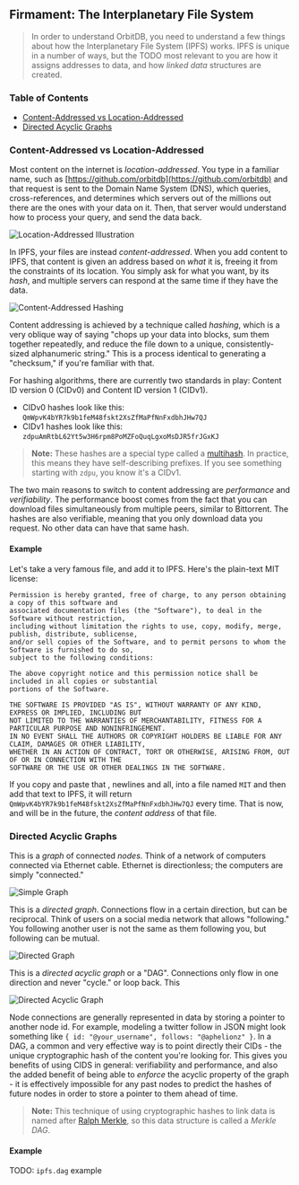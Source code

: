 ## Firmament: The Interplanetary File System

> In order to understand OrbitDB, you need to understand a few things about how the Interplanetary File System (IPFS) works. IPFS is unique in a number of ways, but the TODO most relevant to you are how it assigns addresses to data, and how _linked data_ structures are created.

<div>
  <h3>Table of Contents</h3>
  
- [Content-Addressed vs Location-Addressed](#content-addressed-vs-location-addressed)
- [Directed Acyclic Graphs](#directed-acyclic-graphs)

</div>

### Content-Addressed vs Location-Addressed

Most content on the internet is _location-addressed_. You type in a familiar name, such as [https://github.com/orbitdb](https://github.com/orbitdb) and that request is sent to the Domain Name System (DNS), which queries, cross-references, and determines which servers out of the millions  out there are the ones with your data on it. Then, that server would understand how to process your query, and send the data back.

![Location-Addressed Illustration](../images/Location-Addressed.jpg)

In IPFS, your files are instead _content-addressed_. When you add content to IPFS, that content is given an address based on _what_ it is, freeing it from the constraints of its location. You simply ask for what you want, by its _hash_, and multiple servers can respond at the same time if they have the data.

![Content-Addressed Hashing](../images/Content-Addressed.jpg)

Content addressing is achieved by a technique called _hashing_, which is a very oblique way of saying "chops up your data into blocks, sum them together repeatedly, and reduce the file down to a unique, consistently-sized alphanumeric string."  This is a process identical to generating a "checksum," if you're familiar with that.

For hashing algorithms, there are currently two standards in play: Content ID version 0 (CIDv0) and Content ID version 1 (CIDv1).

- CIDv0 hashes look like this: `QmWpvK4bYR7k9b1feM48fskt2XsZfMaPfNnFxdbhJHw7QJ`
- CIDv1 hashes look like this: `zdpuAmRtbL62Yt5w3H6rpm8PoMZFoQuqLgxoMsDJR5frJGxKJ`

> **Note:** These hashes are a special type called a [multihash](https://github.com/multiformats/multihash). In practice, this means they have self-describing prefixes. If you see something starting with `zdpu`, you know it's a CIDv1.

The two main reasons to switch to content addressing are _performance_ and _verifiability_. The performance boost comes from the fact that you can download files simultaneously from multiple peers, similar to Bittorrent. The hashes are also verifiable, meaning that you only download data you request. No other data can have that same hash.

#### Example

Let's take a very famous file, and add it to IPFS.  Here's the plain-text MIT license:

```plain
Permission is hereby granted, free of charge, to any person obtaining a copy of this software and
associated documentation files (the "Software"), to deal in the Software without restriction,
including without limitation the rights to use, copy, modify, merge, publish, distribute, sublicense,
and/or sell copies of the Software, and to permit persons to whom the Software is furnished to do so,
subject to the following conditions:

The above copyright notice and this permission notice shall be included in all copies or substantial
portions of the Software.

THE SOFTWARE IS PROVIDED "AS IS", WITHOUT WARRANTY OF ANY KIND, EXPRESS OR IMPLIED, INCLUDING BUT
NOT LIMITED TO THE WARRANTIES OF MERCHANTABILITY, FITNESS FOR A PARTICULAR PURPOSE AND NONINFRINGEMENT.
IN NO EVENT SHALL THE AUTHORS OR COPYRIGHT HOLDERS BE LIABLE FOR ANY CLAIM, DAMAGES OR OTHER LIABILITY,
WHETHER IN AN ACTION OF CONTRACT, TORT OR OTHERWISE, ARISING FROM, OUT OF OR IN CONNECTION WITH THE
SOFTWARE OR THE USE OR OTHER DEALINGS IN THE SOFTWARE.
```

If you copy and paste that , newlines and all, into a file named `MIT` and then add that text to IPFS, it will return `QmWpvK4bYR7k9b1feM48fskt2XsZfMaPfNnFxdbhJHw7QJ` every time. That is now, and will be in the future, the _content address_ of that file.

### Directed Acyclic Graphs

This is a _graph_ of connected _nodes_. Think of a network of computers connected via Ethernet cable. Ethernet is directionless; the computers are simply "connected."

![Simple Graph](../images/Simple-Graph.jpg)

This is a _directed graph_. Connections flow in a certain direction, but can be reciprocal. Think of users on a social media network that allows "following." You following another user is not the same as them following you, but following can be mutual.

![Directed Graph](../images/Directed-Graph.jpg)

This is a _directed acyclic graph_ or a "DAG". Connections only flow in one direction and never "cycle." or loop back. This

![Directed Acyclic Graph](../images/Directed-Acyclic-Graph.jpg)

Node connections are generally represented in data by storing a pointer to another node id. For example, modeling a twitter follow in JSON might look something like `{ id: "@your_username", follows: "@aphelionz" }`. In a DAG, a common and very effective way is to point directly their CIDs - the unique cryptographic hash of the content you're looking for. This gives you benefits of using CIDS in general: verifiability and performance, and also the added benefit of being able to _enforce_ the acyclic property of the graph - it is effectively impossible for any past nodes to predict the hashes of future nodes in order to store a pointer to them ahead of time.

> **Note:** This technique of using cryptographic hashes to link data is named after [Ralph Merkle](https://scholar.google.com/scholar?hl=en&as_sdt=0%2C22&q=ralph+merkle&btnG=), so this data structure is called a _Merkle DAG_.

#### Example

TODO: `ipfs.dag` example
